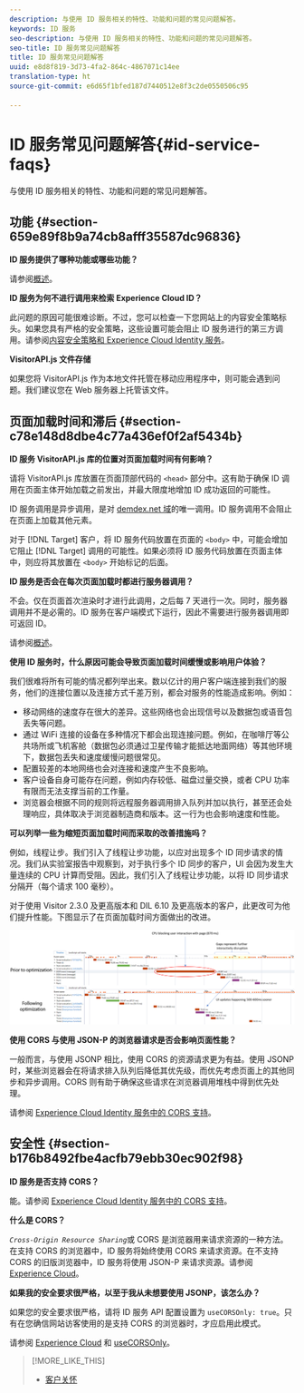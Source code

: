 ```yaml
---
description: 与使用 ID 服务相关的特性、功能和问题的常见问题解答。
keywords: ID 服务
seo-description: 与使用 ID 服务相关的特性、功能和问题的常见问题解答。
seo-title: ID 服务常见问题解答
title: ID 服务常见问题解答
uuid: e8d8f819-3d73-4fa2-864c-4867071c14ee
translation-type: ht
source-git-commit: e6d65f1bfed187d7440512e8f3c2de0550506c95

---
```



# ID 服务常见问题解答{#id-service-faqs}

与使用 ID 服务相关的特性、功能和问题的常见问题解答。

## 功能 {#section-659e89f8b9a74cb8afff35587dc96836}

**ID 服务提供了哪种功能或哪些功能？**

请参阅[概述](../introduction/overview.md)。

**ID 服务为何不进行调用来检索 Experience Cloud ID？**

此问题的原因可能很难诊断。不过，您可以检查一下您网站上的内容安全策略标头。如果您具有严格的安全策略，这些设置可能会阻止 ID 服务进行的第三方调用。请参阅[内容安全策略和 Experience Cloud Identity 服务](../reference/csp.md#concept-968c423a7392479db0a0d821ae9783e3)。

**VisitorAPI.js 文件存储**

如果您将 VisitorAPI.js 作为本地文件托管在移动应用程序中，则可能会遇到问题。我们建议您在 Web 服务器上托管该文件。

## 页面加载时间和滞后 {#section-c78e148d8dbe4c77a436ef0f2af5434b}

**ID 服务 VisitorAPI.js 库的位置对页面加载时间有何影响？**

请将 VisitorAPI.js 库放置在页面顶部代码的 `<head>` 部分中。这有助于确保 ID 调用在页面主体开始加载之前发出，并最大限度地增加 ID 成功返回的可能性。

ID 服务调用是异步调用，是对 [demdex.net 域](https://marketing.adobe.com/resources/help/en_US/aam/demdex-calls.html)的唯一调用。ID 服务调用不会阻止在页面上加载其他元素。

对于 [!DNL Target] 客户，将 ID 服务代码放置在页面的 `<body>` 中，可能会增加它阻止 [!DNL Target] 调用的可能性。如果必须将 ID 服务代码放置在页面主体中，则应将其放置在 `<body>` 开始标记的后面。

**ID 服务是否会在每次页面加载时都进行服务器调用？**

不会。仅在页面首次渲染时才进行此调用，之后每 7 天进行一次。同时，服务器调用并不是必需的。ID 服务在客户端模式下运行，因此不需要进行服务器调用即可返回 ID。

请参阅[概述](../introduction/overview.md)。

**使用 ID 服务时，什么原因可能会导致页面加载时间缓慢或影响用户体验？**

我们很难将所有可能的情况都列举出来。数以亿计的用户客户端连接到我们的服务，他们的连接位置以及连接方式千差万别，都会对服务的性能造成影响。例如：

* 移动网络的速度存在很大的差异。这些网络也会出现信号以及数据包或语音包丢失等问题。
* 通过 WiFi 连接的设备在多种情况下都会出现连接问题。例如，在咖啡厅等公共场所或飞机客舱（数据包必须通过卫星传输才能抵达地面网络）等其他环境下，数据包丢失和速度缓慢问题很常见。
* 配置较差的本地网络也会对连接和速度产生不良影响。
* 客户设备自身可能存在问题，例如内存较低、磁盘过量交换，或者 CPU 功率有限而无法支撑当前的工作量。
* 浏览器会根据不同的规则将远程服务器调用排入队列并加以执行，甚至还会处理响应，具体取决于浏览器制造商和版本。这一行为也会影响速度和性能。

**可以列举一些为缩短页面加载时间而采取的改善措施吗？**

例如，线程让步。我们引入了线程让步功能，以应对出现多个 ID 同步请求的情况。我们从实验室报告中观察到，对于执行多个 ID 同步的客户，UI 会因为发生大量连续的 CPU 计算而受阻。因此，我们引入了线程让步功能，以将 ID 同步请求分隔开（每个请求 100 毫秒）。

对于使用 Visitor 2.3.0 及更高版本和 DIL 6.10 及更高版本的客户，此更改可为他们提升性能。下图显示了在页面加载时间方面做出的改进。

![](assets/id_sync_improvements_copy.png)

**使用 CORS 与使用 JSON-P 的浏览器请求是否会影响页面性能？**

一般而言，与使用 JSONP 相比，使用 CORS 的资源请求更为有益。使用 JSONP 时，某些浏览器会在将请求排入队列后降低其优先级，而优先考虑页面上的其他同步和异步调用。CORS 则有助于确保这些请求在浏览器调用堆栈中得到优先处理。

请参阅 [Experience Cloud Identity 服务中的 CORS 支持](../reference/cors.md#concept-6c280446990d46d88ba9da15d2dcc758)。

## 安全性 {#section-b176b8492fbe4acfb79ebb30ec902f98}

**ID 服务是否支持 CORS？**

能。请参阅 [Experience Cloud Identity 服务中的 CORS 支持](../reference/cors.md#concept-6c280446990d46d88ba9da15d2dcc758)。

**什么是 CORS？**

*`Cross-Origin Resource Sharing`*&#x200B;或 CORS 是浏览器用来请求资源的一种方法。在支持 CORS 的浏览器中，ID 服务将始终使用 CORS 来请求资源。在不支持 CORS 的旧版浏览器中，ID 服务将使用 JSON-P 来请求资源。请参阅 [Experience Cloud](../reference/cors.md#concept-6c280446990d46d88ba9da15d2dcc758)。

**如果我的安全要求很严格，以至于我从未想要使用 JSONP，该怎么办？**

如果您的安全要求很严格，请将 ID 服务 API 配置设置为 `useCORSOnly: true`。只有在您确信网站访客使用的是支持 CORS 的浏览器时，才应启用此模式。

请参阅 [Experience Cloud](../reference/cors.md#concept-6c280446990d46d88ba9da15d2dcc758) 和 [useCORSOnly](../library/function-vars/use-cors-only.md#reference-8a9a143d838b48d6b23329b84b13e1fa)。

>[!MORE_LIKE_THIS]
>
>* [客户关怀](https://helpx.adobe.com/cn/marketing-cloud/contact-support.html)

